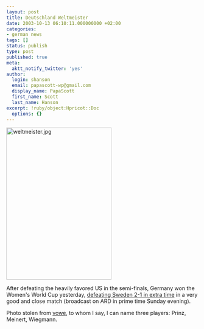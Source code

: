 ```yaml
---
layout: post
title: Deutschland Weltmeister
date: 2003-10-13 06:10:11.000000000 +02:00
categories:
- german news
tags: []
status: publish
type: post
published: true
meta:
  aktt_notify_twitter: 'yes'
author:
  login: shanson
  email: papascott-wp@gmail.com
  display_name: PapaScott
  first_name: Scott
  last_name: Hanson
excerpt: !ruby/object:Hpricot::Doc
  options: {}
---
```

<p><a href="http://fifaworldcup.yahoo.com/03/en/t/match/32/index.html"><img alt="weltmeister.jpg" src="http://www.papascott.de/wordpress/wp-content/uploads/2003/10/weltmeister.jpg" width="276" height="400" border="0" /></a></p>
<p>After defeating the heavily favored US in the semi-finals, Germany won the Women's World Cup yesterday, <a href="http://fifaworldcup.yahoo.com/03/en/t/match/32/index.html">defeating Sweden 2-1 in extra time</a> in a very good and close match (broadcast on ARD in prime time Sunday evening). </p>
<p>Photo stolen from <a title="vowe dot net :: Congratulations, Ladies!" href="http://vowe.net/archives/003684.html">vowe</a>, to whom I say, I can name three players: Prinz, Meinert, Wiegmann.</p>
